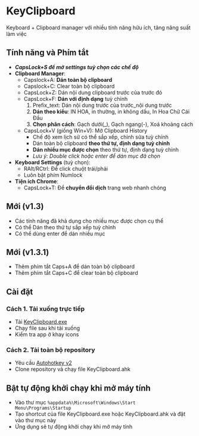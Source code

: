 # KeyClipboard

Keyboard + Clipboard manager với nhiều tính năng hữu ích, tăng năng suất làm việc

## Tính năng và Phím tắt

- ***CapsLock+S để mở settings tuỳ chọn các chế độ***
- **Clipboard Manager**:
    - Capslock+A: **Dán toàn bộ clipboard**
    - Capslock+C: Clear toàn bộ clipboard
    - CapsLock+Z: Dán nội dung clipboard trước của trước đó
    - CapsLock+F: **Dán với định dạng** tuỳ chỉnh
        1. Prefix_text: Dán nội dung trước của trước_nội dung trước
        2. **Dán theo kiểu**: IN HOA, in thường, in không dấu, In Hoa Chữ Cái Đầu
        3. **Chọn phân cách**: Gạch dưới(_), Gạch ngang(-), Xoá khoảng cách
    - CapsLock+V (giống Win+V): Mở Clipboard History
        - Chế độ xem lịch sử có thể sắp xếp, chỉnh sửa tuỳ chỉnh
        - Dán toàn bộ clipboard **theo thứ tự, định dạng tuỳ chỉnh**
        - **Dán nhiều mục được chọn** theo thứ tự, định dạng tuỳ chỉnh
        - *Lưu ý: Double click hoặc enter để dán mục đã chọn*
- **Keyboard Settings** (tuỳ chọn):
    - RAlt/RCtrl: Để click chuột trái/phải
    - Luôn bật phím Numlock
- **Tiện ích Chrome**: 
    - CapsLock+T: Để **chuyển đổi dịch** trang web nhanh chóng
 
## Mới (v1.3)
- Các tính năng đã khả dụng cho nhiều mục được chọn cụ thể
- Có thể Dán theo thứ tự sắp xếp tuỳ chỉnh
- Có thể dùng enter để dán nhiều mục
## Mới (v1.3.1)
- Thêm phím tắt Caps+A để dán toàn bộ clipboard
- Thêm phím tắt Caps+C để clear toàn bộ clipboard

## Cài đặt

### Cách 1. Tải xuống trực tiếp

- Tải [KeyClipboard.exe](https://github.com/nvbangg/KeyClipboard/releases/latest)
- Chạy file sau khi tải xuống
- Kiểm tra app ở khay icons
    
### Cách 2. Tải toàn bộ repository

- Yêu cầu [Autohotkey v2](https://www.autohotkey.com)
- Clone repository và chạy file KeyClipboard.ahk

## Bật tự động khởi chạy khi mở máy tính
- Vào thư mục `%appdata%\Microsoft\Windows\Start Menu\Programs\Startup`
- Tạo shortcut của file KeyClipboard.exe hoặc KeyClipboard.ahk và đặt vào thư mục này
- Ứng dụng sẽ tự động khởi chạy khi mở máy tính

